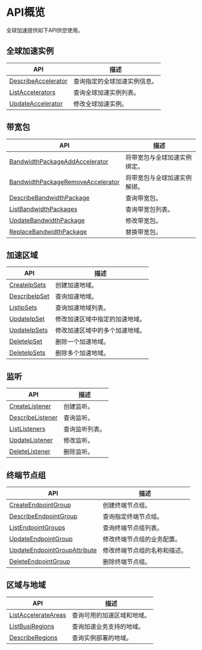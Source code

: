 # API概览

全球加速提供如下API供您使用。

## 全球加速实例

|API|描述|
|---|--|
|[DescribeAccelerator](/cn.zh-CN/API参考/全球加速实例/DescribeAccelerator.md)|查询指定的全球加速实例信息。|
|[ListAccelerators](/cn.zh-CN/API参考/全球加速实例/ListAccelerators.md)|查询全球加速实例列表。|
|[UpdateAccelerator](/cn.zh-CN/API参考/全球加速实例/UpdateAccelerator.md)|修改全球加速实例。|

## 带宽包

|API|描述|
|---|--|
|[BandwidthPackageAddAccelerator](/cn.zh-CN/API参考/带宽包/BandwidthPackageAddAccelerator.md)|将带宽包与全球加速实例绑定。|
|[BandwidthPackageRemoveAccelerator](/cn.zh-CN/API参考/带宽包/BandwidthPackageRemoveAccelerator.md)|将带宽包与全球加速实例解绑。|
|[DescribeBandwidthPackage](/cn.zh-CN/API参考/带宽包/DescribeBandwidthPackage.md)|查询带宽包。|
|[ListBandwidthPackages](/cn.zh-CN/API参考/带宽包/ListBandwidthPackages.md)|查询带宽包列表。|
|[UpdateBandwidthPackage](/cn.zh-CN/API参考/带宽包/UpdateBandwidthPackage.md)|修改带宽包。|
|[ReplaceBandwidthPackage](/cn.zh-CN/API参考/带宽包/ReplaceBandwidthPackage.md)|替换带宽包。|

## 加速区域

|API|描述|
|---|--|
|[CreateIpSets](/cn.zh-CN/API参考/加速区域/CreateIpSets.md)|创建加速地域。|
|[DescribeIpSet](/cn.zh-CN/API参考/加速区域/DescribeIpSet.md)|查询加速地域。|
|[ListIpSets](/cn.zh-CN/API参考/加速区域/ListIpSets.md)|查询加速地域列表。|
|[UpdateIpSet](/cn.zh-CN/API参考/加速区域/UpdateIpSet.md)|修改加速区域中指定的加速地域。|
|[UpdateIpSets](/cn.zh-CN/API参考/加速区域/UpdateIpSets.md)|修改加速区域中的多个加速地域。|
|[DeleteIpSet](/cn.zh-CN/API参考/加速区域/DeleteIpSet.md)|删除一个加速地域。|
|[DeleteIpSets](/cn.zh-CN/API参考/加速区域/DeleteIpSets.md)|删除多个加速地域。|

## 监听

|API|描述|
|---|--|
|[CreateListener](/cn.zh-CN/API参考/监听/CreateListener.md)|创建监听。|
|[DescribeListener](/cn.zh-CN/API参考/监听/DescribeListener.md)|查询监听。|
|[ListListeners](/cn.zh-CN/API参考/监听/ListListeners.md)|查询监听列表。|
|[UpdateListener](/cn.zh-CN/API参考/监听/UpdateListener.md)|修改监听。|
|[DeleteListener](/cn.zh-CN/API参考/监听/DeleteListener.md)|删除监听。|

## 终端节点组

|API|描述|
|---|--|
|[CreateEndpointGroup](/cn.zh-CN/API参考/终端节点组/CreateEndpointGroup.md)|创建终端节点组。|
|[DescribeEndpointGroup](/cn.zh-CN/API参考/终端节点组/DescribeEndpointGroup.md)|查询指定终端节点组。|
|[ListEndpointGroups](/cn.zh-CN/API参考/终端节点组/ListEndpointGroups.md)|查询终端节点组列表。|
|[UpdateEndpointGroup](/cn.zh-CN/API参考/终端节点组/UpdateEndpointGroup.md)|修改终端节点组的业务配置。|
|[UpdateEndpointGroupAttribute](/cn.zh-CN/API参考/终端节点组/UpdateEndpointGroupAttribute.md)|修改终端节点组的名称和描述。|
|[DeleteEndpointGroup](/cn.zh-CN/API参考/终端节点组/DeleteEndpointGroup.md)|删除终端节点组。|

## 区域与地域

|API|描述|
|---|--|
|[ListAccelerateAreas](/cn.zh-CN/API参考/区域与地域/ListAccelerateAreas.md)|查询可用的加速区域和地域。|
|[ListBusiRegions](/cn.zh-CN/API参考/区域与地域/ListBusiRegions.md)|查询加速业务支持的地域。|
|[DescribeRegions](/cn.zh-CN/API参考/区域与地域/DescribeRegions.md)|查询实例部署的地域。|

